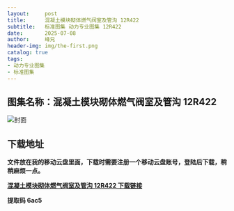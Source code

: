 ```yaml
---
layout:     post
title:      混凝土模块砌体燃气阀室及管沟 12R422
subtitle:   标准图集 动力专业图集 12R422
date:       2025-07-08
author:     峰兄
header-img: img/the-first.png
catalog: true
tags:
- 动力专业图集
- 标准图集
---
```

## 图集名称：混凝土模块砌体燃气阀室及管沟 12R422
![封面](https://pic1.imgdb.cn/item/6867954f58cb8da5c88fcc01.jpg)


## 下载地址 ##
**文件放在我的移动云盘里面，下载时需要注册一个移动云盘账号，登陆后下载，稍稍麻烦一点。**  
  
[**混凝土模块砌体燃气阀室及管沟 12R422 下载链接**](https://caiyun.139.com/w/i/2nQQVzURa1seb)


**提取码 6ac5**


